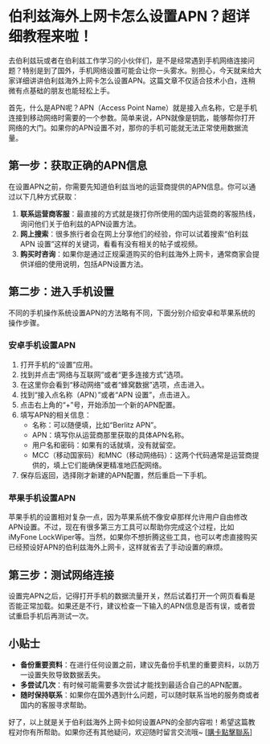 # 伯利兹海外上网卡怎么设置APN？超详细教程来啦！

去伯利兹玩或者在伯利兹工作学习的小伙伴们，是不是经常遇到手机网络连接问题？特别是到了国外，手机网络设置可能会让你一头雾水。别担心，今天就来给大家详细讲讲伯利兹海外上网卡怎么设置APN。这篇文章不仅适合技术小白，连稍微有点基础的朋友也能轻松上手。

首先，什么是APN呢？APN（Access Point Name）就是接入点名称，它是手机连接到移动网络时需要的一个参数。简单来说，APN就像是钥匙，能够帮你打开网络的大门。如果你的APN设置不对，那你的手机可能就无法正常使用数据流量。

## 第一步：获取正确的APN信息

在设置APN之前，你需要先知道伯利兹当地的运营商提供的APN信息。你可以通过以下几种方式获取：

1. **联系运营商客服**：最直接的方式就是拨打你所使用的国内运营商的客服热线，询问他们关于伯利兹的APN设置方法。
2. **网上搜索**：很多旅行者会在网上分享他们的经验，你可以试着搜索“伯利兹 APN 设置”这样的关键词，看看有没有相关的帖子或视频。
3. **购买时咨询**：如果你是通过正规渠道购买的伯利兹海外上网卡，通常商家会提供详细的使用说明，包括APN设置方法。

## 第二步：进入手机设置

不同的手机操作系统设置APN的方法略有不同，下面分别介绍安卓和苹果系统的操作步骤。

### 安卓手机设置APN

1. 打开手机的“设置”应用。
2. 找到并点击“网络与互联网”或者“更多连接方式”选项。
3. 在这里你会看到“移动网络”或者“蜂窝数据”选项，点击进入。
4. 找到“接入点名称（APN）”或者“APN 设置”，点击进入。
5. 点击右上角的“+”号，开始添加一个新的APN配置。
6. 填写APN的相关信息：
   - 名称：可以随便填，比如“Berlitz APN”。
   - APN：填写你从运营商那里获取的具体APN名称。
   - 用户名和密码：如果有的话就填，没有就留空。
   - MCC（移动国家码）和MNC（移动网络码）：这两个代码通常是运营商提供的，填上它们能确保更精准地匹配网络。
7. 保存后返回，选择刚才新建的APN配置，然后重启一下手机。

### 苹果手机设置APN

苹果手机的设置相对复杂一点，因为苹果系统不像安卓那样允许用户自由修改APN设置。不过，现在有很多第三方工具可以帮助你完成这个过程，比如iMyFone LockWiper等。当然，如果你不想折腾这些工具，也可以考虑直接购买已经预设好APN的伯利兹海外上网卡，这样就省去了手动设置的麻烦。

## 第三步：测试网络连接

设置完APN之后，记得打开手机的数据流量开关，然后试着打开一个网页看看是否能正常加载。如果还是不行，建议检查一下输入的APN信息是否有误，或者尝试重启手机后再测试一次。

## 小贴士

- **备份重要资料**：在进行任何设置之前，建议先备份手机里的重要资料，以防万一设置失败导致数据丢失。
- **多尝试几次**：有时候可能需要多次尝试才能找到最适合自己的APN配置。
- **随时保持联系**：如果你在国外遇到什么问题，可以随时联系当地的服务商或者国内的客服寻求帮助。

好了，以上就是关于伯利兹海外上网卡如何设置APN的全部内容啦！希望这篇教程对你有所帮助。如果你还有其他疑问，欢迎随时留言交流哦~ [[購卡點擊聯系](https://t.me/s/esim1088)]